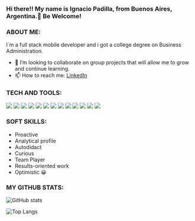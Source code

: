 ### Hi there!! My name is Ignacio Padilla, from Buenos Aires, Argentina.👋 Be Welcome!

### ABOUT ME:

I´m a full stack mobile developer and i got a college degree on Business Administration.
- 👯 I’m looking to collaborate on group projects that will allow me to grow and continue learning.
- 📫 How to reach me: [LinkedIn](https://www.linkedin.com/in/ignacio-padilla-87b41a214/)

### TECH AND TOOLS:

<img src = "https://img.shields.io/badge/-JavaScript-eed718?style=flat&logo=javascript&logoColor=ffffff"> <img src = "https://img.shields.io/badge/-React-61DAFB?style=flat-square&logo=react&logoColor=ffffff">
<img src="https://img.shields.io/badge/-Node.js-3C873A?style=flat&logo=Node.js&logoColor=white">
<img src="https://img.shields.io/badge/-Express.js-787878?style=flat">
<img src="https://img.shields.io/badge/-PostgreSQL-336791?style=flat-square&logo=postgresql">
<img src="http://img.shields.io/badge/-Git-F1502F?style=flat&logo=git&logoColor=FFFFFF">
<img src="http://img.shields.io/badge/-Github-000000?style=flat&logo=github&logoColor=FFFFFF">
<img src="http://img.shields.io/badge/-VS%20Code-007ACC?style=flat&logo=visual%20studio%20code&logoColor=white">
<img src="https://img.shields.io/badge/-HTML5-E34F26?style=flat&logo=html5&logoColor=white">
<img src="https://img.shields.io/badge/-CSS3-1572B6?style=flat&logo=css3&logoColor=white">
<img src="https://img.shields.io/badge/-Bootstrap-563D7C?style=flat&logo=bootstrap&logoColor=white">
<img src="https://img.shields.io/badge/-TypeScript-007ACC?style=flat-square&logo=typescript">
<img src="https://img.shields.io/badge/-npm-CB3837?style=flat-square&logo=npm">


### SOFT SKILLS:

- Proactive
- Analytical profile
- Autodidact
- Curious
- Team Player
- Results-oriented work
- Optimistic :grinning:


### MY GITHUB STATS:

![GitHub stats](https://github-readme-stats.vercel.app/api?username=igpad94&show_icons=true&theme=tokyonight)

![Top Langs](https://github-readme-stats.vercel.app/api/top-langs/?username=igpad94&theme=tokyonight)
